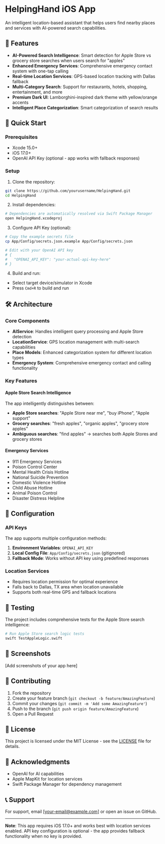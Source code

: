 # HelpingHand iOS App

An intelligent location-based assistant that helps users find nearby places and services with AI-powered search capabilities.

## 🌟 Features

- **AI-Powered Search Intelligence**: Smart detection for Apple Store vs grocery store searches when users search for "apples"
- **Enhanced Emergency Services**: Comprehensive emergency contact system with one-tap calling
- **Real-time Location Services**: GPS-based location tracking with Dallas fallback
- **Multi-Category Search**: Support for restaurants, hotels, shopping, entertainment, and more
- **Premium Dark UI**: Lamborghini-inspired dark theme with yellow/orange accents
- **Intelligent Place Categorization**: Smart categorization of search results

## 🚀 Quick Start

### Prerequisites

- Xcode 15.0+
- iOS 17.0+
- OpenAI API Key (optional - app works with fallback responses)

### Setup

1. Clone the repository:
```bash
git clone https://github.com/yourusername/HelpingHand.git
cd HelpingHand
```

2. Install dependencies:
```bash
# Dependencies are automatically resolved via Swift Package Manager
open HelpingHand.xcodeproj
```

3. Configure API Key (optional):
```bash
# Copy the example secrets file
cp App/Config/secrets.json.example App/Config/secrets.json

# Edit with your OpenAI API key
# {
#   "OPENAI_API_KEY": "your-actual-api-key-here"
# }
```

4. Build and run:
- Select target device/simulator in Xcode
- Press `Cmd+R` to build and run

## 🛠 Architecture

### Core Components

- **AIService**: Handles intelligent query processing and Apple Store detection
- **LocationService**: GPS location management with multi-search capabilities
- **Place Models**: Enhanced categorization system for different location types
- **Emergency System**: Comprehensive emergency contact and calling functionality

### Key Features

#### Apple Store Search Intelligence
The app intelligently distinguishes between:
- **Apple Store searches**: "Apple Store near me", "buy iPhone", "Apple support"
- **Grocery searches**: "fresh apples", "organic apples", "grocery store apples"
- **Ambiguous searches**: "find apples" → searches both Apple Stores and grocery stores

#### Emergency Services
- 911 Emergency Services
- Poison Control Center
- Mental Health Crisis Hotline
- National Suicide Prevention
- Domestic Violence Hotline
- Child Abuse Hotline
- Animal Poison Control
- Disaster Distress Helpline

## 🔧 Configuration

### API Keys
The app supports multiple configuration methods:

1. **Environment Variables**: `OPENAI_API_KEY`
2. **Local Config File**: `App/Config/secrets.json` (gitignored)
3. **Fallback Mode**: Works without API key using predefined responses

### Location Services
- Requires location permission for optimal experience
- Falls back to Dallas, TX area when location unavailable
- Supports both real-time GPS and fallback locations

## 🧪 Testing

The project includes comprehensive tests for the Apple Store search intelligence:

```bash
# Run Apple Store search logic tests
swift TestAppleLogic.swift
```

## 📱 Screenshots

[Add screenshots of your app here]

## 🤝 Contributing

1. Fork the repository
2. Create your feature branch (`git checkout -b feature/AmazingFeature`)
3. Commit your changes (`git commit -m 'Add some AmazingFeature'`)
4. Push to the branch (`git push origin feature/AmazingFeature`)
5. Open a Pull Request

## 📄 License

This project is licensed under the MIT License - see the [LICENSE](LICENSE) file for details.

## 🙏 Acknowledgments

- OpenAI for AI capabilities
- Apple MapKit for location services
- Swift Package Manager for dependency management

## 📞 Support

For support, email [your-email@example.com] or open an issue on GitHub.

---

**Note**: This app requires iOS 17.0+ and works best with location services enabled. API key configuration is optional - the app provides fallback functionality when no key is provided.
